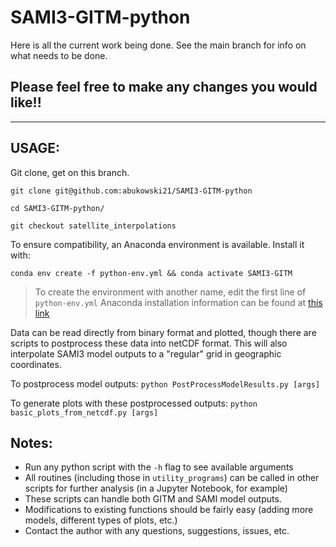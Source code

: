 # SAMI3-GITM-python

Here is all the current work being done. See the main branch for info on what needs to be done.


## Please feel free to make any changes you would like!!


---

## USAGE:

Git clone, get on this branch. 

`git clone git@github.com:abukowski21/SAMI3-GITM-python`

`cd SAMI3-GITM-python/`

`git checkout satellite_interpolations`

To ensure compatibility, an Anaconda environment is available. Install it with:

`conda env create -f python-env.yml && conda activate SAMI3-GITM`

> To create the environment with another name, edit the first line of `python-env.yml`
> Anaconda installation information can be found at [this link](https://conda.io/projects/conda/en/latest/user-guide/tasks/manage-environments.html#creating-an-environment-from-an-environment-yml-file)

Data can be read directly from binary format and plotted, though there are scripts to postprocess
these data into netCDF format. This will also interpolate SAMI3 model outputs to a "regular" grid
in geographic coordinates.

To postprocess model outputs: `python PostProcessModelResults.py [args]`

To generate plots with these postprocessed outputs: `python basic_plots_from_netcdf.py [args]`


## Notes:
- Run any python script with the `-h` flag to see available arguments
- All routines (including those in `utility_programs`) can be called in other scripts for further analysis (in a Jupyter Notebook, for example)
- These scripts can handle both GITM and SAMI model outputs.
- Modifications to existing functions should be fairly easy (adding more models, different types of plots, etc.)
- Contact the author with any questions, suggestions, issues, etc.
